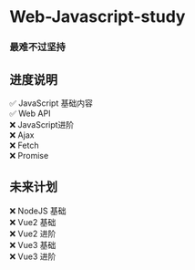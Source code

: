 # Web-Javascript-study

### 最难不过坚持

## 进度说明

✅ JavaScript 基础内容  
✅ Web API  
❌ JavaScript进阶  
❌ Ajax  
❌ Fetch  
❌ Promise   

## 未来计划

❌ NodeJS 基础  
❌ Vue2 基础  
❌ Vue2 进阶  
❌ Vue3 基础  
❌ Vue3 进阶
